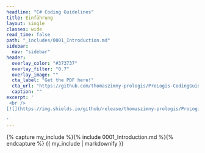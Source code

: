```yaml
---
headline: "C# Coding Guidelines"
title: Einführung
layout: single
classes: wide
read_time: false
path: "_includes/0001_Introduction.md"
sidebar:
  nav: "sidebar"
header:
  overlay_color: "#373737"
  overlay_filter: "0.7"
  overlay_image: ""
  cta_label: "Get the PDF here!"
  cta_url: "https://github.com/thomaszimny-prologis/ProLogis-CodingGuideLines/releases/latest"
  caption: ""
excerpt: '
 <br /> 
[![](https://img.shields.io/github/release/thomaszimny-prologis/ProLogis-CodingGuideLines.svg?style=for-the-badge&label=Latest)](https://github.com/thomaszimny-prologis/ProLogis-CodingGuideLines/releases/latest)

'
---
```


{% capture my_include %}{% include 0001_Introduction.md %}{% endcapture %}
{{ my_include | markdownify }}
